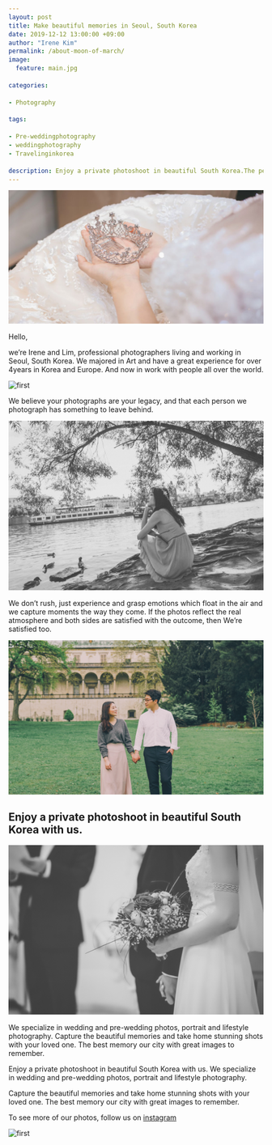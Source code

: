 ```yaml
---
layout: post
title: Make beautiful memories in Seoul, South Korea
date: 2019-12-12 13:00:00 +09:00
author: "Irene Kim"
permalink: /about-moon-of-march/
image:
  feature: main.jpg

categories:

- Photography

tags:

- Pre-weddingphotography
- weddingphotography
- Travelinginkorea

description: Enjoy a private photoshoot in beautiful South Korea.The perfect treat for couples, families and friends.Capture the beautiful memories and take home stunning shots with your loved one.
---
```




![first](/img/post/01/first.jpg)

Hello, 

we’re Irene and Lim, professional photographers living and working in Seoul, South Korea. We majored in Art and have a great experience for over 4years in Korea and Europe. And now in work with people all over the world. 

![first](/img/post/01/1.jpg)

We believe your photographs are your legacy, and that each person we photograph has something to leave behind.

![first](/img/post/01/2.jpg)

We don’t rush, just experience and grasp emotions which float in the air and we capture moments the way they come. If the photos reflect the real atmosphere and both sides are satisfied with the outcome, then We’re satisfied too.

![first](/img/post/01/3.jpg)

## Enjoy a private photoshoot in beautiful South Korea with us.

![first](/img/post/01/4.jpg)

We specialize in wedding and pre-wedding photos, portrait and lifestyle photography. Capture the beautiful memories and take home stunning shots with your loved one. The best memory our city with great images to remember. 

Enjoy a private photoshoot in beautiful South Korea with us. We specialize in wedding and pre-wedding photos, portrait and lifestyle photography. 

Capture the beautiful memories and take home stunning shots with your loved one. The best memory our city with great images to remember. 



To see more of our photos, follow us on [instagram](https://www.instagram.com/the_moon_of_march/)



![first](/img/post/01/5.jpg)





















